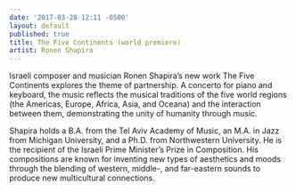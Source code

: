 ```yaml
---
date: '2017-03-28 12:11 -0500'
layout: default
published: true
title: The Five Continents (world premiere)
artist: Ronen Shapira
---
```

Israeli composer and musician Ronen Shapira’s new work The Five Continents explores the theme of partnership. A concerto for piano and keyboard, the music reflects the musical traditions of the five world regions (the Americas, Europe, Africa, Asia, and Oceana) and the interaction between them, demonstrating the unity of humanity through music.

Shapira holds a B.A. from the Tel Aviv Academy of Music, an M.A. in Jazz from Michigan University, and a Ph.D. from Northwestern University. He is the recipient of the Israeli Prime Minister’s Prize in Composition. His compositions are known for inventing new types of aesthetics and moods through the blending of western, middle-, and far-eastern sounds to produce new multicultural connections.
